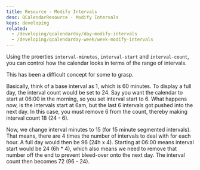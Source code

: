 ```yaml
---
title: Resource - Modify Intervals
desc: QCalendarResource - Modify Intervals
keys: developing
related:
  - /developing/qcalendarday/day-modify-intervals
  - /developing/qcalendarday-week/week-modify-intervals
---
```

Using the proerties `interval-minutes`, `interval-start` and `interval-count`, you can control how the calendar looks in terms of the range of intervals.

This has been a difficult concept for some to grasp.

Basically, think of a base interval as 1, which is 60 minutes. To display a full day, the interval count would be set to 24. Say you want the calendar to start at 06:00 in the morning, so you set interval start to 6. What happens now, is the intervals start at 6am, but the last 6 intervals got pushed into the next day. In this case, you must remove 6 from the count, thereby making interval count 18 (24 - 6).

Now, we change interval minutes to 15 (for 15 minute segmented intervals). That means, there are 4 times the number of intervals to deal with for each hour. A full day would then be 96 (24h x 4). Starting at 06:00 means interval start would be 24 (6h * 4), which also means we need to remove that number off the end to prevent bleed-over onto the next day. The interval count then becomes 72 (96 - 24).

<example-viewer
  title="Modify Intervals"
  file="ResourceModifyIntervals"
  codepen-title="QCalendarResource"
/>
